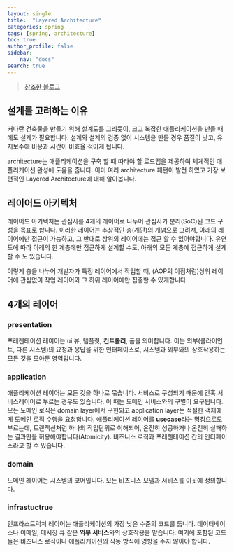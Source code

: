 ```yaml
---
layout: single
title:  "Layered Architecture"
categories: spring
tags: [spring, architecture]
toc: true
author_profile: false
sidebar:
    nav: "docs"
search: true
---
```


> [참조한 블로그](https://velog.io/@hanblueblue/%EB%B2%88%EC%97%AD-Layered-Architecture)

## 설계를 고려하는 이유
커다란 건축물을 만들기 위해 설계도를 그리듯이, 크고 복잡한 애플리케이션을 만들 때에도 설계가 필요합니다. 설계와 설계의 검증 없이 시스템을 만들 경우 품질이 낮고, 유지보수에 비용과 시간이 비효율 적이게 됩니다. 

architecture는 애플리케이션을 구축 할 때 따라야 할 로드맵을 제공하여 체계적인 애플리케이션 완성에 도움을 줍니다. 이미 여러 architecture 패턴이 발전 하였고 가장 보편적인 Layered Architecture에 대해 알아봅니다.

## 레이어드 아키텍처
레이어드 아키텍처는 관심사를 4개의 레이어로 나누어 관심사가 분리(SoC)된 코드 구성을 목표로 합니다. 이러한 레이어는 추상적인 층(계단)의 개념으로 그려져, 아래의 레이어에만 접근이 가능하고, 그 반대로 상위의 레이어에는 접근 할 수 없어야합니다. 유연도에 따라 아래의 한 계층에만 접근하게 설계할 수도, 아래의 모든 계층에 접근하게 설계할 수 도 있습니다.

이렇게 층을 나누어 개발자가 특정 레이어에서 작업할 때, (AOP의 이점처럼)상위 레이어에 관심없이 작업 레이어와 그 하위 레이어에만 집중할 수 있게합니다.

## 4개의 레이어

### presentation
프레젠테이션 레이어는 ui 뷰, 템플릿, **컨트롤러**, 폼을 의미합니다. 이는 외부(클라이언트, 다른 시스템)의 요청과 응답을 위한 인터페이스로, 시스템과 외부와의 상호작용하는 모든 것을 모아둔 영역입니다.

### application
애플리케이션 레이어는 모든 것을 하나로 묶습니다. 서비스로 구성되기 때문에 간혹 서비스레이어로 부르는 경우도 있습니다. 이 때는 도메인 서비스와의 구별이 요구됩니다. 모든 도메인 로직은 domain layer에서 구현되고 application layer는 적절한 객체에게 도메인 로직 수행을 요청합니다. 애플리케이션 레이어를 **usecase**라는 명칭으로도 부르는데, 트랜잭션처럼 하나의 작업단위로 이해되어, 온전히 성공하거나 온전히 실패하는 결과만을 허용해야합니다(Atomicity). 비즈니스 로직과 프레젠테이션 간의 인터페이스라고 할 수 있습니다.

### domain
도메인 레이어는 시스템의 코어입니다. 모든 비즈니스 모델과 서비스를 이곳에 정의합니다.

### infrastuctrue
인프라스트럭쳐 레이어는 애플리케이션의 가장 낮은 수준의 코드를 둡니다. 데이터베이스나 이메일, 메시징 큐 같은 **외부 서비스**와의 상호작용을 맡습니다. 여기에 포함된 코드들은 비즈니스 로직이나 애플리케이션의 작동 방식에 영향을 주지 않아야 합니다.